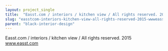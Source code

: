 ```yaml
---
layout: project_single
title:  "Easst.com / interiors / kitchen view / All rights reserved. 2015 www.easst.com"
slug: "easstcom-interiors-kitchen-view-all-rights-reserved-2015-wwweasstcom"
parent: "black-interior-design"
---
```

Easst.com / interiors / kitchen view / All rights reserved. 2015 www.easst.com